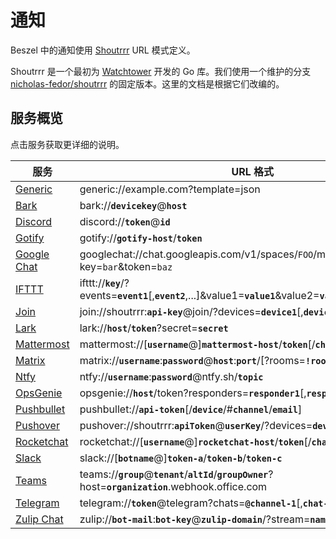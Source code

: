 # 通知

Beszel 中的通知使用 [Shoutrrr](https://github.com/containrrr/shoutrrr) URL 模式定义。

Shoutrrr 是一个最初为 [Watchtower](https://github.com/containrrr/watchtower) 开发的 Go 库。我们使用一个维护的分支 [nicholas-fedor/shoutrrr](https://github.com/nicholas-fedor/shoutrrr) 的固定版本。这里的文档是根据它们改编的。

## 服务概览

点击服务获取更详细的说明。

<div style="white-space: nowrap;">

| 服务                           | URL 格式                                                                                                              |
| ------------------------------ | --------------------------------------------------------------------------------------------------------------------- |
| [Generic](./generic.md)        | generic://example.com?template=json                                                                                   |
| [Bark](./bark.md)              | bark://**`devicekey`**@**`host`**                                                                                     |
| [Discord](./discord.md)        | discord://**`token`**@**`id`**                                                                                        |
| [Gotify](./gotify.md)          | gotify://**`gotify-host`**/**`token`**                                                                                |
| [Google Chat](./googlechat.md) | googlechat://chat.googleapis.com/v1/spaces/`FOO`/messages?key=`bar`&token=`baz`                                       |
| [IFTTT](./ifttt.md)            | ifttt://**`key`**/?events=**`event1`**[,__`event2`__,...]&value1=**`value1`**&value2=**`value2`**&value3=**`value3`** |
| [Join](./join.md)              | join://shoutrrr:**`api-key`**@join/?devices=**`device1`**[,**`device2`**, ...][&icon=__`icon`__]                      |
| [Lark](./lark.md)              | lark://**`host`**/**`token`**?secret=**`secret`**                                                                     |
| [Mattermost](./mattermost.md)  | mattermost://[__`username`__@]**`mattermost-host`**/**`token`**[/__`channel`__]                                       |
| [Matrix](./matrix.md)          | matrix://**`username`**:**`password`**@**`host`**:**`port`**/[?rooms=**`!roomID1`**[,__`roomAlias2`__]]               |
| [Ntfy](./ntfy.md)              | ntfy://**`username`**:**`password`**@ntfy.sh/**`topic`**                                                              |
| [OpsGenie](./opsgenie.md)      | opsgenie://**`host`**/token?responders=**`responder1`**[,__`responder2`__]\_                                          |
| [Pushbullet](./pushbullet.md)  | pushbullet://**`api-token`**[/__`device`__/#__`channel`__/__`email`__]                                                |
| [Pushover](./pushover.md)      | pushover://shoutrrr:**`apiToken`**@**`userKey`**/?devices=**`device1`**[,__`device2`__, ...]                          |
| [Rocketchat](./rocketchat.md)  | rocketchat://[__`username`__@]**`rocketchat-host`**/**`token`**[/__`channel`&#124;`@recipient`__]                     |
| [Slack](./slack.md)            | slack://[__`botname`__@]**`token-a`**/**`token-b`**/**`token-c`**                                                     |
| [Teams](./teams.md)            | teams://**`group`**@**`tenant`**/**`altId`**/**`groupOwner`**?host=**`organization`**.webhook.office.com              |
| [Telegram](./telegram.md)      | telegram://**`token`**@telegram?chats=**`@channel-1`**[,__`chat-id-1`__,...]                                          |
| [Zulip Chat](./zulip.md)       | zulip://**`bot-mail`**:**`bot-key`**@**`zulip-domain`**/?stream=**`name-or-id`**&topic=**`name`**                     |

</div>
